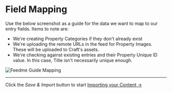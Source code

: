 # Field Mapping

Use the below screenshot as a guide for the data we want to map to our entry fields. Items to note are:

- We're creating Property Categories if they don't already exist
- We're uploading the remote URLs in the feed for Property Images. These will be uploaded to Craft's assets.
- We're checking against existing entries and their Property Unique ID value. In this case, Title isn't necessarily unique enough.

![Feedme Guide Mapping](/uploads/plugins/feed-me/feedme-guide-mapping.png)

* * *

Click the _Save & Import_ button to start [Importing your Content →](/craft-plugins/feed-me/docs/guides/importing-entries/importing-your-content)